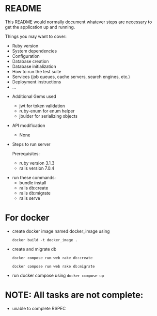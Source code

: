 # README

This README would normally document whatever steps are necessary to get the
application up and running.

Things you may want to cover:

* Ruby version
* System dependencies
* Configuration
* Database creation
* Database initialization
* How to run the test suite
* Services (job queues, cache servers, search engines, etc.)
* Deployment instructions
* ...

- Additional Gems used

  * jwt for token validation
  * ruby-enum for enum helper
  * jbulder for serializing objects
- API modification

  * None
- Steps to run server

  Prerequisites:

  - ruby version 3.1.3
  - rails version 7.0.4

* run these commands:
  * bundle install
  * rails db:create
  * rails db:migrate
  * rails serve

# For docker

- create docker image named docker_image using

  ```
  docker build -t docker_image .
  ```
- create and migrate db

  ```
  docker compose run web rake db:create
  ```

  ```
  docker compose run web rake db:migrate
  ```
- run docker compose using `docker compose up`

# NOTE: All tasks are not complete:

- unable to complete RSPEC
